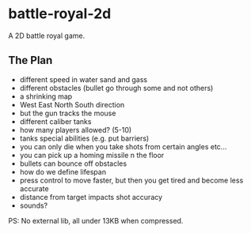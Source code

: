 # battle-royal-2d
A 2D battle royal game.

## The Plan

* different speed in water sand and gass
* different obstacles (bullet go through some and not others)
* a shrinking map
* West East North South direction
* but the gun tracks the mouse
* different caliber tanks
* how many players allowed? (5-10)
* tanks special abilities (e.g. put barriers)
* you can only die when you take shots from certain angles etc...
* you can pick up a homing missile n the floor
* bullets can bounce off obstacles
* how do we define lifespan
* press control to move faster, but then you get tired and become less accurate 
* distance from target impacts shot accuracy
* sounds?

PS: No external lib, all under 13KB when compressed.
